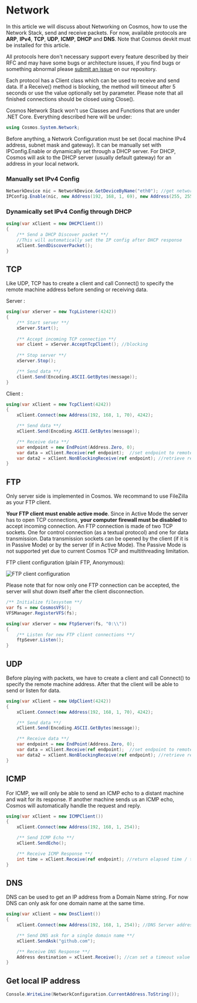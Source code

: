# Network

In this article we will discuss about Networking on Cosmos, how to use the Network Stack, send and receive packets. For now, available protocols are **ARP**, **IPv4**, **TCP**, **UDP**, **ICMP**, **DHCP** and **DNS**. Note that Cosmos devkit must be installed for this article.

All protocols here don't necessary support every feature described by their RFC and may have some bugs or architecture issues, if you find bugs or something abnormal please [submit an issue](https://github.com/CosmosOS/Cosmos/issues/new/choose) on our repository. 

Each protocol has a Client class which can be used to receive and send data. If a Receive() method is blocking, the method will timeout after 5 seconds or use the value optionally set by parameter. Please note that all finished connections should be closed using Close().

Cosmos Network Stack won't use Classes and Functions that are under .NET Core. Everything described here will be under:
```csharp
using Cosmos.System.Network;
```

Before anything, a Network Configuration must be set (local machine IPv4 address, subnet mask and gateway). It can be manually set with IPConfig.Enable or dynamically set through a DHCP server. For DHCP, Cosmos will ask to the DHCP server (usually default gateway) for an address in your local network.

### Manually set IPv4 Config
```csharp
NetworkDevice nic = NetworkDevice.GetDeviceByName("eth0"); //get network device by name
IPConfig.Enable(nic, new Address(192, 168, 1, 69), new Address(255, 255, 255, 0), new Address(192, 168, 1, 254)); //enable IPv4 configuration
```
### Dynamically set IPv4 Config through DHCP
```csharp
using(var xClient = new DHCPClient())
{
    /** Send a DHCP Discover packet **/
    //This will automatically set the IP config after DHCP response
    xClient.SendDiscoverPacket();
}
```

## TCP
Like UDP, TCP has to create a client and call Connect() to specify the remote machine address before sending or receiving data.

Server :
```csharp
using(var xServer = new TcpListener(4242))
{
    /** Start server **/
    xServer.Start();
    
    /** Accept incoming TCP connection **/
    var client = xServer.AcceptTcpClient(); //blocking
    
    /** Stop server **/
    xServer.Stop();

    /** Send data **/
    client.Send(Encoding.ASCII.GetBytes(message));
}
```

Client :
```csharp
using(var xClient = new TcpClient(4242))
{
    xClient.Connect(new Address(192, 168, 1, 70), 4242);

    /** Send data **/
    xClient.Send(Encoding.ASCII.GetBytes(message));

    /** Receive data **/
    var endpoint = new EndPoint(Address.Zero, 0);
    var data = xClient.Receive(ref endpoint);  //set endpoint to remote machine IP:port
    var data2 = xClient.NonBlockingReceive(ref endpoint); //retrieve receive buffer without waiting
}
```

## FTP
Only server side is implemented in Cosmos. We recommand to use FileZilla as your FTP client.

**Your FTP client must enable active mode**. Since in Active Mode the server has to open TCP connections, **your computer firewall must be disabled** to accept incoming connection. An FTP connection is made of two TCP sockets. One for control connection (as a textual protocol) and one for data transmission. Data transmission sockets can be opened by the client (if it is in Passive Mode) or by the server (if in Active Mode). The Passive Mode is not supported yet due to current Cosmos TCP and multithreading limitation.

FTP client configuration (plain FTP, Anonymous):

![FTP client configuration](https://user-images.githubusercontent.com/18724279/121685499-4c71f380-cac0-11eb-8d08-6db1c0096e68.png)

Please note that for now only one FTP connection can be accepted, the server will shut down itself after the client disconnection.

```csharp
/** Initialize filesystem **/
var fs = new CosmosVFS();
VFSManager.RegisterVFS(fs);

using(var xServer = new FtpServer(fs, "0:\\"))
{
    /** Listen for new FTP client connections **/
    ftpSever.Listen();
}
```

## UDP
Before playing with packets, we have to create a client and call Connect() to specify the remote machine address. After that the client will be able to send or listen for data.
```csharp
using(var xClient = new UdpClient(4242))
{
    xClient.Connect(new Address(192, 168, 1, 70), 4242);

    /** Send data **/
    xClient.Send(Encoding.ASCII.GetBytes(message));

    /** Receive data **/
    var endpoint = new EndPoint(Address.Zero, 0);
    var data = xClient.Receive(ref endpoint);  //set endpoint to remote machine IP:port
    var data2 = xClient.NonBlockingReceive(ref endpoint); //retrieve receive buffer without waiting
}
```

## ICMP
For ICMP, we will only be able to send an ICMP echo to a distant machine and wait for its response. If another machine sends us an ICMP echo, Cosmos will automatically handle the request and reply.
```csharp
using(var xClient = new ICMPClient())
{
    xClient.Connect(new Address(192, 168, 1, 254));

    /** Send ICMP Echo **/
    xClient.SendEcho();

    /** Receive ICMP Response **/
    int time = xClient.Receive(ref endpoint); //return elapsed time / timeout if no response
}

```
## DNS
DNS can be used to get an IP address from a Domain Name string. For now DNS can only ask for one domain name at the same time.
```csharp
using(var xClient = new DnsClient())
{
    xClient.Connect(new Address(192, 168, 1, 254)); //DNS Server address

    /** Send DNS ask for a single domain name **/
    xClient.SendAsk("github.com");

    /** Receive DNS Response **/
    Address destination = xClient.Receive(); //can set a timeout value
}

```
## Get local IP address
```csharp
Console.WriteLine(NetworkConfiguration.CurrentAddress.ToString());
```

